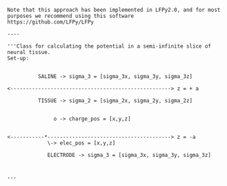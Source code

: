     
    Note that this approach has been implemented in LFPy2.0, and for most purposes we recommend using this software
    https://github.com/LFPy/LFPy
    
    ----
    
    '''Class for calculating the potential in a semi-infinite slice of neural tissue.
    Set-up:


              SALINE -> sigma_3 = [sigma_3x, sigma_3y, sigma_3z]

    <----------------------------------------------------> z = + a
    
              TISSUE -> sigma_2 = [sigma_2x, sigma_2y, sigma_2z]


                   o -> charge_pos = [x,y,z]


    <-----------*----------------------------------------> z = -a               
                 \-> elec_pos = [x,y,z] 

                 ELECTRODE -> sigma_3 = [sigma_3x, sigma_3y, sigma_3z]
        


    '''
